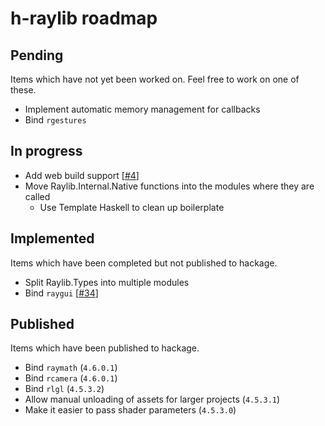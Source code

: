 # h-raylib roadmap

## Pending

Items which have not yet been worked on. Feel free to work on one of these.

- Implement automatic memory management for callbacks
- Bind `rgestures`

## In progress

- Add web build support \[[#4](https://github.com/Anut-py/h-raylib/issues/4)\]
- Move Raylib.Internal.Native functions into the modules where they are called
  - Use Template Haskell to clean up boilerplate

## Implemented

Items which have been completed but not published to hackage.

- Split Raylib.Types into multiple modules
- Bind `raygui` \[[#34](https://github.com/Anut-py/h-raylib/issues/34)\]

## Published

Items which have been published to hackage.

- Bind `raymath` (`4.6.0.1`)
- Bind `rcamera` (`4.6.0.1`)
- Bind `rlgl` (`4.5.3.2`)
- Allow manual unloading of assets for larger projects (`4.5.3.1`)
- Make it easier to pass shader parameters (`4.5.3.0`)
